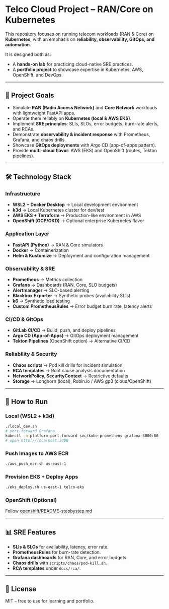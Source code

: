 # Telco Cloud Project – RAN/Core on Kubernetes

This repository focuses on running telecom workloads (RAN & Core) on **Kubernetes**, with an emphasis on **reliability, observability, GitOps, and automation**.

It is designed both as:
- A **hands-on lab** for practicing cloud-native SRE practices.
- A **portfolio project** to showcase expertise in Kubernetes, AWS, OpenShift, and DevOps.

---

## 🎯 Project Goals
- Simulate **RAN (Radio Access Network)** and **Core Network** workloads with lightweight FastAPI apps.
- Operate them reliably on **Kubernetes (local & AWS EKS)**.
- Implement **SRE principles**: SLIs, SLOs, error budgets, burn-rate alerts, and RCAs.
- Demonstrate **observability & incident response** with Prometheus, Grafana, and chaos drills.
- Showcase **GitOps deployments** with Argo CD (app-of-apps pattern).
- Provide **multi-cloud flavor**: AWS (EKS) and OpenShift (routes, Tekton pipelines).

---

## 🛠️ Technology Stack

### Infrastructure
- **WSL2 + Docker Desktop** → Local development environment  
- **k3d** → Local Kubernetes cluster for dev/test  
- **AWS EKS + Terraform** → Production-like environment in AWS  
- **OpenShift (OCP/OKD)** → Optional enterprise Kubernetes flavor  

### Application Layer
- **FastAPI (Python)** → RAN & Core simulators  
- **Docker** → Containerization  
- **Helm & Kustomize** → Deployment and configuration management  

### Observability & SRE
- **Prometheus** → Metrics collection  
- **Grafana** → Dashboards (RAN, Core, SLO budgets)  
- **Alertmanager** → SLO-based alerting  
- **Blackbox Exporter** → Synthetic probes (availability SLIs)  
- **k6** → Synthetic load testing  
- **Custom PrometheusRules** → Error budget burn rate, latency alerts  

### CI/CD & GitOps
- **GitLab CI/CD** → Build, push, and deploy pipelines  
- **Argo CD (App-of-Apps)** → GitOps deployment management  
- **Tekton Pipelines** (OpenShift option) → Alternative CI/CD  

### Reliability & Security
- **Chaos scripts** → Pod kill drills for incident simulation  
- **RCA templates** → Root cause analysis documentation  
- **NetworkPolicy, SecurityContext** → Restrictive defaults  
- **Storage** → Longhorn (local), Robin.io / AWS gp3 (cloud/OpenShift)  

---

## 🚀 How to Run

### Local (WSL2 + k3d)
```bash
./local_dev.sh
# port-forward Grafana
kubectl -n platform port-forward svc/kube-prometheus-grafana 3000:80
# open http://localhost:3000
```

### Push Images to AWS ECR
```bash
./aws_push_ecr.sh us-east-1
```

### Provision EKS + Deploy Apps
```bash
./eks_deploy.sh us-east-1 telco-eks
```

### OpenShift (Optional)
Follow [openshift/README-stepbystep.md](openshift/README-stepbystep.md)

---

## 📊 SRE Features
- **SLIs & SLOs** for availability, latency, error rate.  
- **PrometheusRules** for burn-rate detection.  
- **Grafana dashboards** for RAN, Core, and error budgets.  
- **Chaos drills** with `scripts/chaos/pod-kill.sh`.  
- **RCA templates** under `docs/rca/`.  

---

## 📜 License
MIT – free to use for learning and portfolio.
